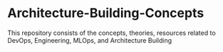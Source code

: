 # Architecture-Building-Concepts
This repository consists of the concepts, theories, resources related to DevOps, Engineering, MLOps, and Architecture Building
